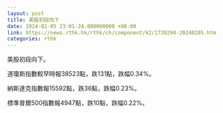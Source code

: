 ```yaml
---
layout: post
title: 美股初段向下
date: 2024-02-05 23:01:24.000000000 +08:00
link: https://news.rthk.hk/rthk/ch/component/k2/1739294-20240205.htm
categories: rthk
---
```


美股初段向下。

道瓊斯指數較早時報38523點，跌131點，跌幅0.34%。

納斯達克指數報15592點，跌36點，跌幅0.23%。

標準普爾500指數報4947點，跌10點，跌幅0.22%。
